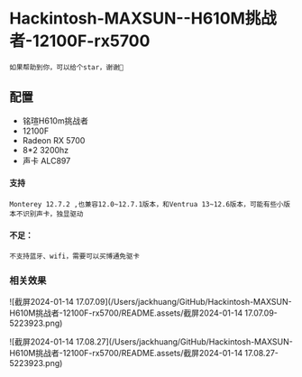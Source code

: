 # Hackintosh-MAXSUN--H610M挑战者-12100F-rx5700

    如果帮助到你，可以给个star，谢谢🙏
## 配置
- 铭瑄H610m挑战者
- 12100F
- Radeon RX 5700
- 8*2 3200hz
- 声卡 ALC897


#### 支持
    Monterey 12.7.2 ,也兼容12.0~12.7.1版本，和Ventrua 13~12.6版本，可能有些小版本不识别声卡，独显驱动
#### 不足：
    不支持蓝牙、wifi，需要可以买博通免驱卡

### 相关效果

![截屏2024-01-14 17.07.09](/Users/jackhuang/GitHub/Hackintosh-MAXSUN-H610M挑战者-12100F-rx5700/README.assets/截屏2024-01-14 17.07.09-5223923.png)

![截屏2024-01-14 17.08.27](/Users/jackhuang/GitHub/Hackintosh-MAXSUN-H610M挑战者-12100F-rx5700/README.assets/截屏2024-01-14 17.08.27-5223923.png)
